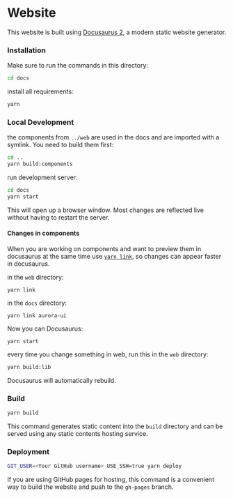 # Website

This website is built using [Docusaurus 2](https://v2.docusaurus.io/), a modern static website generator.

### Installation


Make sure to run the commands in this directory:

```bash
cd docs
```

install all requirements:

```bash
yarn
```

### Local Development

the components from `../web` are used in the docs and are imported with a symlink. You need to build them first:

```bash
cd ..
yarn build:components
```

run development server:

```bash
cd docs
yarn start
```

This will open up a browser window. Most changes are reflected live without having to restart the server.

#### Changes in components

When you are working on components and want to preview them in docusaurus at the same time use [`yarn link`](https://classic.yarnpkg.com/en/docs/cli/link/), so changes can appear faster in docusaurus.

in the `web` directory:
```
yarn link
```

in the `docs` directory:
```
yarn link aurora-ui
```

Now you can Docusaurus:
```
yarn start
```

every time you change something in web, run this in the `web` directory:
```bash
yarn build:lib
```

Docusaurus will automatically rebuild.

### Build

```bash
yarn build
```

This command generates static content into the `build` directory and can be served using any static contents hosting service.

### Deployment

```bash
GIT_USER=<Your GitHub username> USE_SSH=true yarn deploy
```

If you are using GitHub pages for hosting, this command is a convenient way to build the website and push to the `gh-pages` branch.

